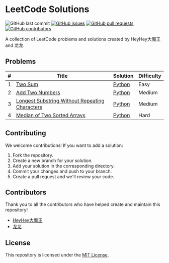 # LeetCode Solutions

![GitHub last commit](https://img.shields.io/github/last-commit/comeonboi/leetcode-solutions) [![GitHub issues](https://img.shields.io/github/issues-raw/comeonboi/leetcode-solutions)](https://github.com/comeonboi/leetcode-solutions/issues) [![GitHub pull requests](https://img.shields.io/github/issues-pr-raw/comeonboi/leetcode-solutions)](https://github.com/comeonboi/leetcode-solutions/pulls) [![GitHub contributors](https://img.shields.io/github/contributors/comeonboi/leetcode-solutions)](https://github.com/comeonboi/leetcode-solutions/graphs/contributors)

A collection of LeetCode problems and solutions created by HeyHey大魔王 and 龙龙.

## Problems

| # | Title | Solution | Difficulty |
|---| ----- | -------- | ---------- |
| 1 | [Two Sum](https://leetcode.com/problems/two-sum/) | [Python](https://github.com/comeonboi/leetcode-solutions/blob/main/python/1_two_sum.py) | Easy |
| 2 | [Add Two Numbers](https://leetcode.com/problems/add-two-numbers/) | [Python](https://github.com/longsizhuo123/leetcode-solutions/blob/main/python/2_add_two_numbers.py) | Medium |
| 3 | [Longest Substring Without Repeating Characters](https://leetcode.com/problems/longest-substring-without-repeating-characters/) | [Python](https://github.com/comeonboi/leetcode-solutions/blob/main/python/3_longest_substring_without_repeating_characters.py) | Medium |
| 4 | [Median of Two Sorted Arrays](https://leetcode.com/problems/median-of-two-sorted-arrays/) | [Python](https://github.com/longsizhuo123/leetcode-solutions/blob/main/python/4_median_of_two_sorted_arrays.py) | Hard |

## Contributing

We welcome contributions! If you want to add a solution:

1. Fork the repository.
2. Create a new branch for your solution.
3. Add your solution in the corresponding directory.
4. Commit your changes and push to your branch.
5. Create a pull request and we'll review your code.

## Contributors

Thank you to all the contributors who have helped create and maintain this repository!

* [HeyHey大魔王](https://github.com/comeonboi)
* [龙龙](https://github.com/longsizhuo123)

## License

This repository is licensed under the [MIT License](LICENSE).
